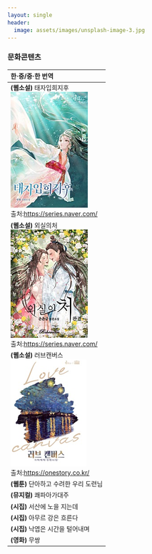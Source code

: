 ```yaml
---
layout: single
header:
  image: assets/images/unsplash-image-3.jpg
---
```


### 문화콘텐츠

|**한·중/중·한 번역**|
|:-----------------------------------------------------|
| **(웹소설)** 태자입희지후<br>![taeja](../images/2023-10-29/taeja.jpg)<br>출처:https://series.naver.com/|
| **(웹소설)** 외실의처<br>![wae](../images/2023-10-29/wae.jpg)<br>출처:https://series.naver.com/|
| **(웹소설)** 러브캔버스<br>![lovec](../images/2023-10-29/lovec.jpg)<br>출처:https://onestory.co.kr/|
| **(웹툰)** 단아하고 수려한 우리 도련님|
| **(뮤지컬)** 쾌파아가대주|
| **(시집)** 서산에 노을 지는데|
| **(시집)** 아무르 강은 흐른다|
| **(시집)** 낙엽은 시간을 털어내며|
| **(영화)** 무쌍|
